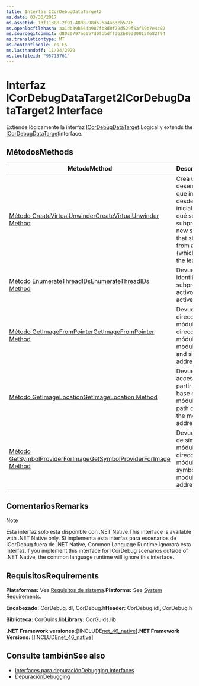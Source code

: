```yaml
---
title: Interfaz ICorDebugDataTarget2
ms.date: 03/30/2017
ms.assetid: 13f11388-2f91-48d8-98d6-6a4a63cb5746
ms.openlocfilehash: aa1db39b564b987fb8d0f79d529f5af59b7e4c02
ms.sourcegitcommit: d8020797a6657d0fbbdff362b80300815f682f94
ms.translationtype: MT
ms.contentlocale: es-ES
ms.lasthandoff: 11/24/2020
ms.locfileid: "95713761"
---
```

# <a name="icordebugdatatarget2-interface"></a><span data-ttu-id="ce936-102">Interfaz ICorDebugDataTarget2</span><span class="sxs-lookup"><span data-stu-id="ce936-102">ICorDebugDataTarget2 Interface</span></span>

<span data-ttu-id="ce936-103">Extiende lógicamente la interfaz [ICorDebugDataTarget](icordebugdatatarget-interface.md).</span><span class="sxs-lookup"><span data-stu-id="ce936-103">Logically extends the [ICorDebugDataTarget](icordebugdatatarget-interface.md)interface.</span></span>  
  
## <a name="methods"></a><span data-ttu-id="ce936-104">Métodos</span><span class="sxs-lookup"><span data-stu-id="ce936-104">Methods</span></span>  
  
|<span data-ttu-id="ce936-105">Método</span><span class="sxs-lookup"><span data-stu-id="ce936-105">Method</span></span>|<span data-ttu-id="ce936-106">Descripción</span><span class="sxs-lookup"><span data-stu-id="ce936-106">Description</span></span>|  
|------------|-----------------|  
|[<span data-ttu-id="ce936-107">Método CreateVirtualUnwinder</span><span class="sxs-lookup"><span data-stu-id="ce936-107">CreateVirtualUnwinder Method</span></span>](icordebugdatatarget2-createvirtualunwinder-method.md)|<span data-ttu-id="ce936-108">Crea un nuevo desenredador de pila que inicia el desenredo desde un contexto inicial (que no tiene por qué ser la hoja de un subproceso).</span><span class="sxs-lookup"><span data-stu-id="ce936-108">Creates a new stack unwinder that starts unwinding from an initial context (which isn't necessarily the leaf of a thread).</span></span>|  
|[<span data-ttu-id="ce936-109">Método EnumerateThreadIDs</span><span class="sxs-lookup"><span data-stu-id="ce936-109">EnumerateThreadIDs Method</span></span>](icordebugdatatarget2-enumeratethreadids-method.md)|<span data-ttu-id="ce936-110">Devuelve una lista de identificadores de subprocesos activos.</span><span class="sxs-lookup"><span data-stu-id="ce936-110">Returns a list of active thread IDs.</span></span>|  
|[<span data-ttu-id="ce936-111">Método GetImageFromPointer</span><span class="sxs-lookup"><span data-stu-id="ce936-111">GetImageFromPointer Method</span></span>](icordebugdatatarget2-getimagefrompointer-method.md)|<span data-ttu-id="ce936-112">Devuelve el tamaño y dirección base del módulo a partir de una dirección de ese módulo.</span><span class="sxs-lookup"><span data-stu-id="ce936-112">Returns the module base address and size from an address in that module.</span></span>|  
|[<span data-ttu-id="ce936-113">Método GetImageLocation</span><span class="sxs-lookup"><span data-stu-id="ce936-113">GetImageLocation Method</span></span>](icordebugdatatarget2-getimagelocation-method.md)|<span data-ttu-id="ce936-114">Devuelve la ruta de acceso de un módulo a partir de la dirección base del módulo.</span><span class="sxs-lookup"><span data-stu-id="ce936-114">Returns the path of a module from the module's base address.</span></span>|  
|[<span data-ttu-id="ce936-115">Método GetSymbolProviderForImage</span><span class="sxs-lookup"><span data-stu-id="ce936-115">GetSymbolProviderForImage Method</span></span>](icordebugdatatarget2-getsymbolproviderforimage-method.md)|<span data-ttu-id="ce936-116">Devuelve el proveedor de símbolos de un módulo a partir de la dirección base de ese módulo.</span><span class="sxs-lookup"><span data-stu-id="ce936-116">Returns the symbol-provider for a module from the base address of that module.</span></span>|  
  
## <a name="remarks"></a><span data-ttu-id="ce936-117">Comentarios</span><span class="sxs-lookup"><span data-stu-id="ce936-117">Remarks</span></span>  
  
> [!NOTE]
> <span data-ttu-id="ce936-118">Esta interfaz solo está disponible con .NET Native.</span><span class="sxs-lookup"><span data-stu-id="ce936-118">This interface is available with .NET Native only.</span></span> <span data-ttu-id="ce936-119">Si implementa esta interfaz para escenarios de ICorDebug fuera de .NET Native, Common Language Runtime ignorará esta interfaz.</span><span class="sxs-lookup"><span data-stu-id="ce936-119">If you implement this interface for ICorDebug scenarios outside of .NET Native, the common language runtime will ignore this interface.</span></span>  
  
## <a name="requirements"></a><span data-ttu-id="ce936-120">Requisitos</span><span class="sxs-lookup"><span data-stu-id="ce936-120">Requirements</span></span>  

 <span data-ttu-id="ce936-121">**Plataformas:** Vea [Requisitos de sistema](../../get-started/system-requirements.md).</span><span class="sxs-lookup"><span data-stu-id="ce936-121">**Platforms:** See [System Requirements](../../get-started/system-requirements.md).</span></span>  
  
 <span data-ttu-id="ce936-122">**Encabezado:** CorDebug.idl, CorDebug.h</span><span class="sxs-lookup"><span data-stu-id="ce936-122">**Header:** CorDebug.idl, CorDebug.h</span></span>  
  
 <span data-ttu-id="ce936-123">**Biblioteca:** CorGuids.lib</span><span class="sxs-lookup"><span data-stu-id="ce936-123">**Library:** CorGuids.lib</span></span>  
  
 <span data-ttu-id="ce936-124">**.NET Framework versiones:**[!INCLUDE[net_46_native](../../../../includes/net-46-native-md.md)]</span><span class="sxs-lookup"><span data-stu-id="ce936-124">**.NET Framework Versions:** [!INCLUDE[net_46_native](../../../../includes/net-46-native-md.md)]</span></span>  
  
## <a name="see-also"></a><span data-ttu-id="ce936-125">Consulte también</span><span class="sxs-lookup"><span data-stu-id="ce936-125">See also</span></span>

- [<span data-ttu-id="ce936-126">Interfaces para depuración</span><span class="sxs-lookup"><span data-stu-id="ce936-126">Debugging Interfaces</span></span>](debugging-interfaces.md)
- [<span data-ttu-id="ce936-127">Depuración</span><span class="sxs-lookup"><span data-stu-id="ce936-127">Debugging</span></span>](index.md)
